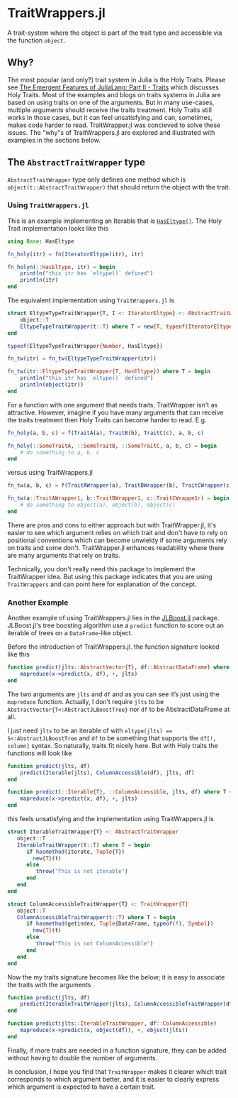 # TraitWrappers.jl

A trait-system where the object is part of the trait type and accessible via the function `object`.

## Why?
The most popular (and only?) trait system in Julia is the Holy Traits. Please see [The Emergent Features of JuliaLang: Part II - Traits](https://invenia.github.io/blog/2019/11/06/julialang-features-part-2/) which discusses Holy Traits. Most of the examples and blogs on traits systems in Julia are based on using traits on one of the arguments. But in many use-cases, multiple arguments should receive the traits treatment. Holy Traits still works in those cases, but it can feel unsatisfying and can, sometimes, makes code harder to read. TraitWrapper.jl was concieved to solve these issues. The "why"s of TraitWrappers.jl are explored and illustrated with examples in the sections below.

## The `AbstractTraitWrapper` type
`AbstractTraitWrapper` type only defines one method which is `object(t::AbstractTraitWrapper)` that should return the object with the trait.

### Using `TraitWrappers.jl`

This is an example implementing an Iterable that is [`HasEltype()`](https://docs.julialang.org/en/v1/manual/interfaces/). The Holy Trait implementation looks like this

```julia
using Base: HasEltype

fn_holy(itr) = fn(IteratorEltype(itr), itr)

fn_holyn(::HasEltype, itr) = begin
	println("this itr has `eltype()` defined")
	println(itr)
end
```

The equivalent implementation using `TraitWrappers.jl` is

```julia
struct EltypeTypeTraitWrapper{T, I <: IteratorEltype} <: AbstractTraitWrapper
	object::T
	EltypeTypeTraitWrapper(t::T) where T = new{T, typeof(IteratorEltype(t))}(t)
end

typeof(EltypeTypeTraitWrapper{Number, HasEltype})

fn_tw(itr) = fn_tw(EltypeTypeTraitWrapper(itr))

fn_tw(itr::EltypeTypeTraitWrapper{T, HasEltype}) where T = begin
	println("this itr has `eltype()` defined")
	println(object(itr))
end
```

For a function with one argument that needs traits, TraitWrapper isn't as attractive. However, imagine if you have many arguments that can receive the traits treatment then Holy Traits can become harder to read. E.g.

```julia
fn_holy(a, b, c) = f(TraitA(a), TraitB(b), TraitC(c), a, b, c)

fn_holy(::SomeTraitA, ::SomeTraitB, ::SomeTraitC, a, b, c) = begin
	# do something to a, b, c
end
```

versus using TraitWrappers.jl

```julia
fn_tw(a, b, c) = f(TraitAWrapper(a), TraitBWrapper(b), TraitCWrapper(c))

fn_tw(a::TraitAWrapper1, b::TraitBWrapper1, c::TraitCWrappe1r) = begin
	# do something to object(a), object(b), object(c)
end
```

There are pros and cons to either approach but with TraitWrapper.jl, it's easier to see which argument relies on which trait and don't have to rely on positional conventions which can become unwieldy if some arguments rely on traits and some don't. TraitWrapper.jl enhances readability where there are many arguments that rely on traits.

Technically, you don't really need this package to implement the TraitWrapper idea. But using this package indicates that you are using `TraitWrappers` and can point here for explanation of the concept.

### Another Example

Another example of using TraitWrappers.jl lies in the [JLBoost.jl](https://github.com/xiaodaigh/JLBoost.jl) package. JLBoost.jl's tree boosting algorithm use a `predict` function to score out an iterable of trees on a `DataFrame`-like object.

Before the introduction of TraitWrappers.jl. the function signature looked like this

```julia
function predict(jlts::AbstractVector{T}, df::AbstractDataFrame) where T <:AbstractJLBoostTree
	mapreduce(x->predict(x, df), +, jlts)
end
```

The two arguments are `jlts` and `df` and as you can see it’s just using the `mapreduce` function. Actually, I don’t require `jlts` to be `AbstractVector{T<:AbstractJLBoostTree}` nor `df` to be AbstractDataFrame at all.

I just need `jlts` to be an iterable of with `eltype(jlts) == S<:AbstractJLBoostTree` and `df` to be something that supports the `df[!, column]` syntax. So naturally, traits fit nicely here. But with Holy traits the functions will look like

```julia
function predict(jlts, df)
    predict(Iterable(jlts), ColumnAccessible(df), jlts, df)
end

function predict(::Iterable{T}, ::ColumnAccessible, jlts, df) where T <:AbstractJLBoostTree
    mapreduce(x->predict(x, df), +, jlts)
end
```

this feels unsatisfying and the implementation using TraitWrappers.jl is

```julia
struct IterableTraitWrapper{T} <: AbstractTraitWrapper
   object::T
   IterableTraitWrapper(t::T) where T = begin
      if hasmethod(iterate, Tuple{T})
      	new{T}(t)
      else
         throw("This is not iterable")
      end
   end
end

struct ColumnAccessibleTraitWrapper{T} <: TraitWrapper{T}
   object::T
   ColumnAccessibleTraitWrapper(t::T) where T = begin
      if hasmethod(getindex, Tuple{DataFrame, typeof(!), Symbol})
      	new{T}(t)
      else
         throw("This is not ColumnAccessible")
      end
   end
end
```

Now the my traits signature becomes like the below; it is easy to associate the traits with the arguments

```julia
function predict(jlts, df)
    predict(IterableTraitWrapper(jlts), ColumnAccessibleTraitWrapper(df))
end

function predict(jlts::IterableTraitWrapper, df::ColumnAccessible)
    mapreduce(x->predict(x, object(df)), +, object(jlts))
end
```

Finally, if  more traits are needed in a function signature, they can be added without having to double the number of arguments.

In conclusion, I hope you find that `TraitWrapper` makes it clearer which trait corresponds to which argument better, and it is easier to clearly express which argument is expected to have a certain trait.
